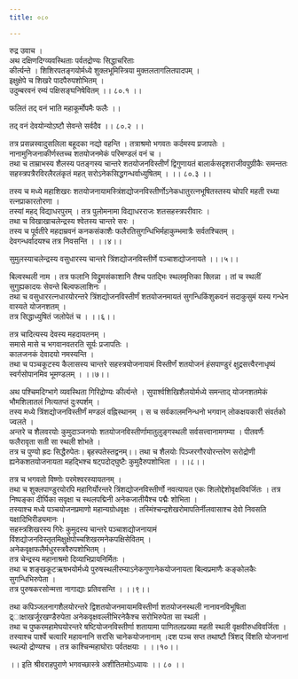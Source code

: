 ```yaml
---
title: ०८०

---
```

रुद्र उवाच ।  
अथ दक्षिणदिग्व्यवस्थिताः पर्वतद्रोण्यः सिद्धाचरिताः  
कीर्त्यन्ते । शिशिरपतङ्गयोर्मध्ये शुक्लभूमिस्त्रिया मुक्तलतागलितपादपम् ।  
इक्षुक्षेपे च शिखरे पादपैरुपशोभितम् ।  
उदुम्बरवनं रम्यं पक्षिसङ्घनिषेवितम् ।। ८०.१ ।।  
  
फलितं तद् वनं भाति महाकूर्मोपमैः फलैः ।।  
  
तद् वनं देवयोन्योऽष्टौ सेवन्ते सर्वदैव ।। ८०.२ ।।  
  
तत्र प्रसन्नस्वादुसलिला बहूदका नद्यो वहन्ति । तत्राश्रमो भगवतः कर्दमस्य प्रजापतेः । नानामुनिजनाकीर्णस्तच्च शतयोजनमेकं परिमण्डलं वनं च ।  
तथा च ताम्राभस्य शैलस्य पतङ्गस्य चान्तरे शतयोजनविस्तीर्णं द्विगुणायतं बालार्कसदृशराजीवपुण़्रीकैः समन्ततः सहस्त्रपत्रैरविरलैरलंकृतं महत् सरोऽनेकसिद्धगन्धर्वाध्युषितम् । ।। ८०.३ ।।  
  
तस्य च मध्ये महाशिखरः शतयोजनायामस्त्रिंशद्योजनविस्तीर्णोऽनेकधातुरत्नभूषितस्तस्य चोपरि महती रथ्या रत्नप्राकारतोरणा ।  
तस्यां महद् विद्याधरपुरम् । तत्र पुलोमनामा विद्याधरराजः शतसहस्त्रपरीवारः ।  
तथा च विखाखाचलेन्द्रस्य श्वेतस्य चान्तरे सरः ।  
तस्य च पूर्वतीरे महदाम्रवनं कनकसंकाशैः फलैरतिसुगन्धिभिर्महाकुम्भमात्रैः सर्वतश्चितम् ।  
देवगन्धर्वादयश्च तत्र निवसन्ति । ।।४।।  
  
सुमुलस्याचलेन्द्रस्य वसुधारस्य चान्तरे त्रिंशद्योजनविस्तीर्णे पञ्चाशद्योजनायते ।।।५।।  
  
बिल्वस्थली नाम । तत्र फलानि विद्रुमसंकाशानि तैश्च पतद्भिः स्थलमृत्तिका क्लिन्ना । तां च स्थलीं सुगुह्यकादयः सेवन्ते बिल्वफलाशिनः ।  
तथा च वसुधाररत्नधारयोरन्तरे त्रिंशद्योजनविस्तीर्णं शतयोजनमायतं सुगन्धिकिंशुकवनं सदाकुसुमं यस्य गन्धेन वास्यते योजनशतम् ।  
तत्र सिद्धाध्युषितं जलोपेतं च । ।।६।।  
  
तत्र चादित्यस्य देवस्य महदायतनम् ।  
समासे मासे च भगवानवतरति सूर्यः प्रजापतिः ।  
कालजनकं देवादयो नमस्यन्ति ।  
तथा च पञ्चकूटस्य कैलासस्य चान्तरे सहस्त्रयोजनायामं विस्तीर्णं शतयोजनं हंसपाण्डुरं क्षुद्रसत्त्वैरनाधृष्यं स्वर्गसोपानमिव भूमण्डलम् । ।।७।।  
  
अथ पश्चिमदिग्भागे व्यवस्थिता गिरिद्रोण्यः कीर्त्यन्ते । सुपार्श्वशिखिशैलयोर्मध्ये समन्ताद् योजनशतमेकं भौमशिलातलं नित्यतप्तं दुःस्पर्शम् ।  
तस्य मध्ये त्रिंशद्योजनविस्तीर्णं मण्डलं वह्निस्थानम् । स च सर्वकालमनिन्धनो भगवान् लोकक्षयकारी संवर्तको ज्वलते ।  
अन्तरे च शैलवरयोः कुमुदाञ्जनयोः शतयोजनविस्तीर्णामातुलुङ्गस्थली सर्वसत्त्वानामगम्या । पीतवर्णैः फलैरावृता सती सा स्थली शोभते ।  
तत्र च पुण्यो ह्रदः सिद्धैरुपेतः। बृहस्पतेस्तद्वनम्।। तथा च शैलयोः पिञ्जरगौरयोरन्तरेण सरोद्रोणी ह्यनेकशतयोजनायता महद्भिश्च षट्पदोद्घुष्टैः कुमुदैरुपशोभिता । ।।८।।  
  
तत्र च भगवतो विष्णोः परमेश्वरस्यायतनम् ।  
तथा च शुक्लपाण्डुरयोरपि महागिर्योरन्तरे त्रिंशद्योजनविस्तीर्णो नवत्यायत एकः शिलोद्देशोवृक्षविवर्जितः । तत्र निष्पङ्का दीर्घिका सवृक्षा च स्थलपद्मिनी अनेकजातीयैश्च पद्मैः शोभिता ।  
तस्याश्च मध्ये पञ्चयोजनप्रमाणो महान्यग्रोधवृक्षः । तस्मिंश्चन्द्रशेखरोमापतिर्नीलवासाश्च देवो निवसति यक्षादिभिरीड्यमानः ।  
सहस्त्रशिखरस्य गिरेः कुमुदस्य चान्तरे पञ्चाशद्योजनायामं विंशद्योजनविस्तृतमिक्षुक्षेपोच्चशिखरमनेकपक्षिसेवितम् ।  
अनेकवृक्षफलैर्मधुरस्त्रवैरुपशोभितम् ।  
तत्र चेन्द्रस्य महानाश्रमो दिव्याभिप्रायनिर्मितः ।  
तथा च शङ्खकूटऋषभयोर्मध्ये पुरुषस्थलीरम्याऽनेकगुणानेकयोजनायता बिल्वप्रमाणैः कङ्कोलकैः सुगन्धिभिरुपेता ।  
तत्र पुरुषकरसोन्मत्ता नागाद्याः प्रतिवसन्ति । ।।९।।  
  
तथा कपिञ्जलनागशैलयोरन्तरे द्विशतयोजनमायामविस्तीर्णा शतयोजनस्थली नानावनविभूषिता द्र्ाक्षाखर्जूरखण्डैरुपेता अनेकवृक्षवल्लीभिरनेकैश्च सरोभिरुपेता सा स्थली ।  
तथा च पुष्करमहामेघयोरन्तरे षष्टियोजनविस्तीर्णा शतायामा पाणितलप्रख्या महती स्थली वृक्षवीरुधविवर्जिता ।तस्याश्च पार्श्वे चत्वारि महावनानि सरांसि चानेकयोजनानाम् ।दश पञ्च सप्त तथाष्टौ त्रिंशद् विंशति योजनानां स्थल्यो द्रोण्यश्च । तत्र काश्चिन्महाघोराः पर्वतक्षयाः । ।।१०।।  
  
।। इति श्रीवराहपुराणे भगवच्छास्त्रे अशीतितमोऽध्यायः ।। ८० ।।